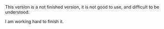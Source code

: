 This version is a not finished version, it is not good to use, and difficult to be understood.

I am working hard to finish it.
